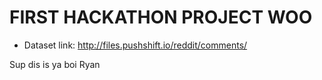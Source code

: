 # FIRST HACKATHON PROJECT WOO

* Dataset link: http://files.pushshift.io/reddit/comments/

Sup dis is ya boi Ryan

